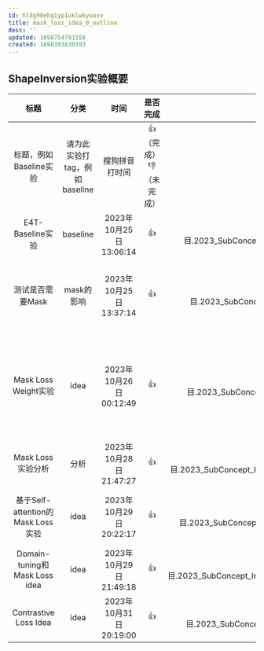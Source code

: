 ```yaml
---
id: hl8g90ehq1yp1uklwkyuavv
title: mask_loss_idea_0_outline
desc: ''
updated: 1698754781558
created: 1698393830393
---
```

## ShapeInversion实验概要


|               标题               |             分类             |          时间          |        是否完成        |                             详情页                             | 实验结论                                                                                                 |
| :---------------------------------: | :-----------------------------: | :----------------------: | :-----------------------: | :---------------------------------------------------------------: | ---------------------------------------------------------------------------------------------------------- |
|      标题，例如Baseline实验      | 请为此实验打tag，例如baseline |     搜狗拼音打时间     | 👍（完成）👎 （未完成） |                       请插入详细站内链接                       | 一句话总结                                                                                               |
|         E4T-Baseline实验         |           baseline           | 2023年10月25日13:06:14 |           👍           |    [[02_Projects.01 科研项目.2023_SubConcept_Inversion.Experiments.e4t_baseline_exp]]    | E4Tbaseline效果不错                                                                                      |
|         测试是否需要Mask         |          mask的影响          | 2023年10月25日13:37:14 |           👍           |      [[02_Projects.01 科研项目.2023_SubConcept_Inversion.Experiments.mask_is_need]]      | mask影响不大，但是使用mask去掉背景效果会差一些。因此，保留背景训练。                                     |
|       Mask Loss Weight实验       |             idea             | 2023年10月26日00:12:49 |           👍           |     [[02_Projects.01 科研项目.2023_SubConcept_Inversion.Experiments.mask_loss_idea]]     | 基于Cross-attention Map的Mask Loss Idea能够极大的改进shape的学习，一致性很好。但是编辑能力下降的很严重。 |
|        Mask Loss 实验分析        |             分析             | 2023年10月28日21:47:27 |           👍           | [[02_Projects.01 科研项目.2023_SubConcept_Inversion.Experiments.mask_loss_idea_analysis]] | 分析当下实验，未得出相关结论                                                                             |
| 基于Self-attention的Mask Loss实验 |             idea             | 2023年10月29日20:22:17 |           👍           |   [[02_Projects.01 科研项目.2023_SubConcept_Inversion.Experiments.self_attn_mask_loss]]   | self-attention based Mask Loss效果不好，无法学习shape信息                                                |
|   Domain-tuning和Mask Loss idea   |             idea             | 2023年10月29日21:49:18 |           👍           | [[02_Projects.01 科研项目.2023_SubConcept_Inversion.Experiments.domain_tuning_mask_loss]] | domain-tuing阶段，mask loss会引起过拟合                                                                  |
|       Contrastive Loss Idea       |             idea             | 2023年10月31日20:19:00 |           👍           |    [[02_Projects.01 科研项目.2023_SubConcept_Inversion.Experiments.contrastive_loss]]    | contrastive loss在shapeinversion效果不好。                                                               |
